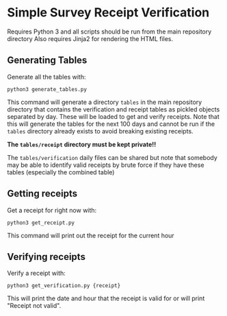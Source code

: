 # Simple Survey Receipt Verification

Requires Python 3 and all scripts should be run from the main repository directory
Also requires Jinja2 for rendering the HTML files.

## Generating Tables

Generate all the tables with:

`python3 generate_tables.py` 

This command will generate a directory `tables` in the main repository directory that contains the verification and receipt tables as pickled objects separated by day.
These will be loaded to get and verify receipts.
Note that this will generate the tables for the next 100 days and cannot be run if the `tables` directory already exists to avoid breaking existing receipts.

**The `tables/receipt` directory must be kept private!!**

The `tables/verification` daily files can be shared but note that somebody may be able to identify valid receipts by brute force if they have these tables (especially the combined table)

## Getting receipts

Get a receipt for right now with:

`python3 get_receipt.py`

This command will print out the receipt for the current hour

## Verifying receipts

Verify a receipt with:

`python3 get_verification.py {receipt}`

This will print the date and hour that the receipt is valid for or will print "Receipt not valid".
